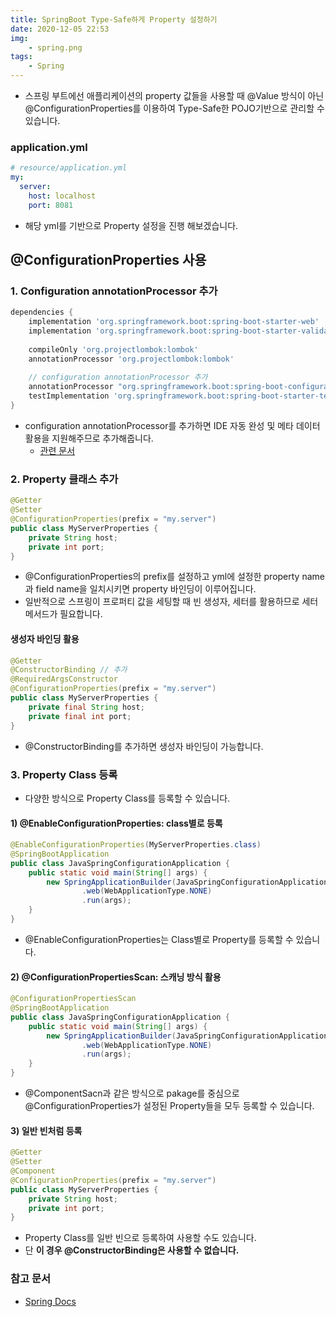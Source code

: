 ```yaml
---
title: SpringBoot Type-Safe하게 Property 설정하기
date: 2020-12-05 22:53
img: 
    - spring.png
tags: 
    - Spring
---
```


- 스프링 부트에선 애플리케이션의 property 값들을 사용할 때 @Value 방식이 아닌 @ConfigurationProperties를 이용하여 Type-Safe한 POJO기반으로 관리할 수 있습니다.

### application.yml
```yaml
# resource/application.yml
my:
  server:
    host: localhost
    port: 8081
```
- 해당 yml를 기반으로 Property 설정을 진행 해보겠습니다.

## @ConfigurationProperties 사용
### 1. Configuration annotationProcessor 추가
```groovy
dependencies {
	implementation 'org.springframework.boot:spring-boot-starter-web'
	implementation 'org.springframework.boot:spring-boot-starter-validation'
	
	compileOnly 'org.projectlombok:lombok'
	annotationProcessor 'org.projectlombok:lombok'
	
	// configuration annotationProcessor 추가
	annotationProcessor "org.springframework.boot:spring-boot-configuration-processor"
	testImplementation 'org.springframework.boot:spring-boot-starter-test'
}
```
- configuration annotationProcessor를 추가하면 IDE 자동 완성 및 메타 데이터 활용을 지원해주므로 추가해줍니다.
    - [관련 문서](https://docs.spring.io/spring-boot/docs/current/reference/html/appendix-configuration-metadata.html#configuration-metadata-format) 

### 2. Property 클래스 추가
```java
@Getter
@Setter
@ConfigurationProperties(prefix = "my.server")
public class MyServerProperties {
    private String host;
    private int port;
}
```
- @ConfigurationProperties의 prefix를 설정하고 yml에 설정한 property name과 field name을 일치시키면 property 바인딩이 이루어집니다.  
- 일반적으로 스프링이 프로퍼티 값을 세팅할 때 빈 생성자, 세터를 활용하므로 세터 메서드가 필요합니다.

#### 생성자 바인딩 활용
```java
@Getter
@ConstructorBinding // 추가
@RequiredArgsConstructor
@ConfigurationProperties(prefix = "my.server")
public class MyServerProperties {
    private final String host;
    private final int port;
}
```
- @ConstructorBinding를 추가하면 생성자 바인딩이 가능합니다.


### 3. Property Class 등록
- 다양한 방식으로 Property Class를 등록할 수 있습니다.

#### 1) @EnableConfigurationProperties: class별로 등록
```java
@EnableConfigurationProperties(MyServerProperties.class)
@SpringBootApplication
public class JavaSpringConfigurationApplication {
	public static void main(String[] args) {
		new SpringApplicationBuilder(JavaSpringConfigurationApplication.class)
				.web(WebApplicationType.NONE)
				.run(args);
	}
}
```
- @EnableConfigurationProperties는 Class별로 Property를 등록할 수 있습니다.

#### 2) @ConfigurationPropertiesScan: 스캐닝 방식 활용
```java
@ConfigurationPropertiesScan
@SpringBootApplication
public class JavaSpringConfigurationApplication {
	public static void main(String[] args) {
		new SpringApplicationBuilder(JavaSpringConfigurationApplication.class)
				.web(WebApplicationType.NONE)
				.run(args);
	}
}
```
- @ComponentSacn과 같은 방식으로 pakage를 중심으로 @ConfigurationProperties가 설정된 Property들을 모두 등록할 수 있습니다. 

#### 3) 일반 빈처럼 등록
```java
@Getter
@Setter
@Component
@ConfigurationProperties(prefix = "my.server")
public class MyServerProperties {
    private String host;
    private int port;
}
```
- Property Class를 일반 빈으로 등록하여 사용할 수도 있습니다.
- 단 **이 경우 @ConstructorBinding은 사용할 수 없습니다.**

### 참고 문서
- [Spring Docs](https://docs.spring.io/spring-boot/docs/current/reference/html/spring-boot-features.html#boot-features-external-config-typesafe-configuration-properties)
